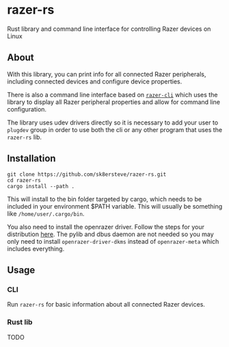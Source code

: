 # razer-rs
Rust library and command line interface for controlling Razer devices on Linux

## About
With this library, you can print info for all connected Razer peripherals,
including connected devices and configure device properties.

There is also a command line interface based on
[`razer-cli`](https:/github.com/LoLei/razer-cli) which uses the library to
display all Razer peripheral properties and allow for command line
configuration.

The library uses udev drivers directly so it is necessary to add
your user to `plugdev` group in order to use both the cli or any other program
that uses the `razer-rs` lib.

## Installation

```
git clone https://github.com/sk8ersteve/razer-rs.git
cd razer-rs
cargo install --path .
```

This will install to the bin folder targeted by cargo, which needs to be included
in your environment $PATH variable. This will usually be something like
`/home/user/.cargo/bin`.

You also need to install the openrazer driver. Follow the steps for your
distribution [here](https://openrazer.github.io/#download). The pylib and dbus
daemon are not needed so you may only need to install `openrazer-driver-dkms`
instead of `openrazer-meta` which includes everything.

## Usage

### CLI

Run `razer-rs` for basic information about all connected Razer devices.

### Rust lib

TODO